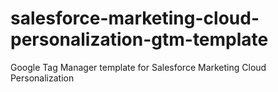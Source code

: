 # salesforce-marketing-cloud-personalization-gtm-template
 Google Tag Manager template for Salesforce Marketing Cloud Personalization 
